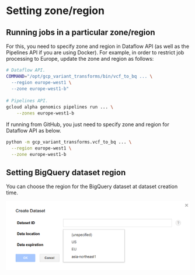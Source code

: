 # Setting zone/region

## Running jobs in a particular zone/region

For this, you need to specify zone and region in Dataflow API (as well as
the Pipelines API if you are using Docker). For example, in order to restrict
job processing to Europe, update the zone and region as follows:

```bash
# Dataflow API.
COMMAND="/opt/gcp_variant_transforms/bin/vcf_to_bq ... \
  --region europe-west1 \
  --zone europe-west1-b"

# Pipelines API.
gcloud alpha genomics pipelines run ... \
    --zones europe-west1-b
```

If running from GitHub, you just need to specify zone and region for Dataflow
API as below.

```bash
python -m gcp_variant_transforms.vcf_to_bq ... \
  --region europe-west1 \
  --zone europe-west1-b
```

## Setting BigQuery dataset region 

You can choose the region for the BigQuery dataset at dataset creation time.

![BigQuery dataset region](images/bigquery_dataset_region.png)


